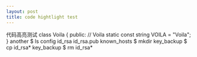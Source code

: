 ```yaml
---
layout: post
title: code hightlight test
---
```


代码高亮测试
	class Voila {
	public:
	// Voila
	static const string VOILA = "Voila";
	}
another
	$ ls
    config	id_rsa	id_rsa.pub	known_hosts
    $ mkdir key_backup
    $ cp id_rsa* key_backup
    $ rm id_rsa*